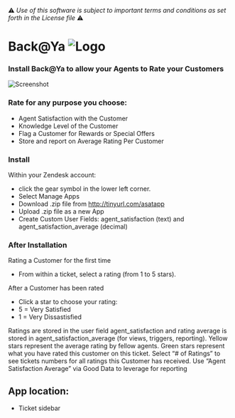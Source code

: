 :warning: *Use of this software is subject to important terms and conditions as set forth in the License file* :warning:

# Back@Ya ![Logo](https://dl.dropboxusercontent.com/u/2670385/Web/asat-logo.png)

### Install Back@Ya to allow your Agents to Rate your Customers

![Screenshot](https://dl.dropboxusercontent.com/u/2670385/Web/asat.png)


### Rate for any purpose you choose:
 - Agent Satisfaction with the Customer
 - Knowledge Level of the Customer
 - Flag a Customer for Rewards or Special Offers
 - Store and report on Average Rating Per Customer

### Install

Within your Zendesk account:

 - click the gear symbol in the lower left corner.
 - Select Manage Apps
 - Download .zip file from http://tinyurl.com/asatapp
 - Upload .zip file as a new App
 - Create Custom User Fields: agent_satisfaction (text) and agent_satisfaction_average (decimal)

### After Installation

Rating a Customer for the first time

 - From within a ticket, select a rating (from 1 to 5 stars).

After a Customer has been rated

 - Click a star to choose your rating:
 - 5 = Very Satisfied
 - 1 = Very Dissastisfied

Ratings are stored in the user field agent_satisfaction and rating average is stored in agent_satisfaction_average (for views, triggers, reporting).
Yellow stars represent the average rating by fellow agents. Green stars represent what you have rated this customer on this ticket.
Select “# of Ratings” to see tickets numbers for all ratings this Customer has received.
Use “Agent Satisfaction Average” via Good Data to leverage for reporting

## App location:

* Ticket sidebar
